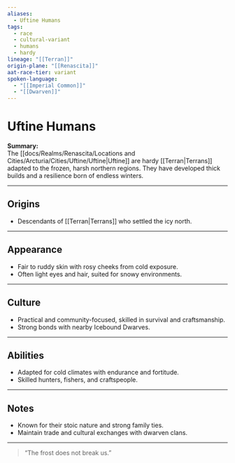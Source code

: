 ```yaml
---
aliases:
  - Uftine Humans
tags:
  - race
  - cultural-variant
  - humans
  - hardy
lineage: "[[Terran]]"
origin-plane: "[[Renascita]]"
aat-race-tier: variant
spoken-language:
  - "[[Imperial Common]]"
  - "[[Dwarven]]"
---
```


# Uftine Humans

**Summary:**  
The [[docs/Realms/Renascita/Locations and Cities/Arcturia/Cities/Uftine/Uftine|Uftine]] are hardy [[Terran|Terrans]] adapted to the frozen, harsh northern regions. They have developed thick builds and a resilience born of endless winters.

---

## Origins

- Descendants of [[Terran|Terrans]] who settled the icy north.

---

## Appearance

- Fair to ruddy skin with rosy cheeks from cold exposure.  
- Often light eyes and hair, suited for snowy environments.

---

## Culture

- Practical and community-focused, skilled in survival and craftsmanship.  
- Strong bonds with nearby Icebound Dwarves.

---

## Abilities

- Adapted for cold climates with endurance and fortitude.  
- Skilled hunters, fishers, and craftspeople.

---

## Notes

- Known for their stoic nature and strong family ties.  
- Maintain trade and cultural exchanges with dwarven clans.

---

> “The frost does not break us.”
